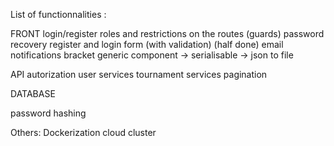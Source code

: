 List of functionnalities :

FRONT
login/register
roles and restrictions on the routes (guards)
password recovery
register and login form (with validation) (half done)
email notifications
bracket generic component
-> serialisable
-> json to file

API
autorization
user services
tournament services
pagination

DATABASE

password hashing

Others:
Dockerization
cloud cluster